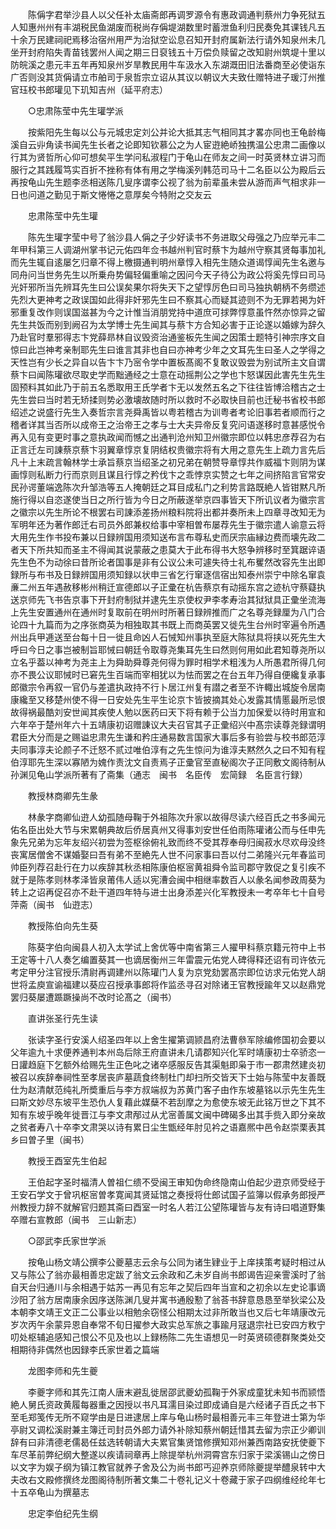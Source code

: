 <!-- { "loadSidebar": true } -->
　　陈偁字君举沙县人以父任补太庙斋郎再调罗源令有惠政调通判蔡州力争死狱五人知惠州州有丰湖税民鱼湖废而税尚存偁堤湖数里时蓄泄鱼利归民奏免其课钱凡五十余万民建祠祀焉移治宿州用严为治狱空讼息召知开封府属新法行请外知泉州未几坐开封府陷失青苗钱罢州人闻之期三日裒钱五十万偿负赎留之改知尉州筑堤十里以防皖溪之患元丰五年再知泉州岁旱教民用牛车汲水入东湖溉田旧法番商至必使诣东广否则没其货偁请立市舶司于泉哲宗立诏从其议以朝议大夫致仕赠特进子瑗汀州推官珏校书郎瓘见下玑知吉州（延平府志）

　　○忠肃陈莹中先生瓘学派

　　按紫阳先生每以公与元城忠定刘公并论大抵其志气相同其才畧亦同也王龟龄梅溪自云丱角读书闻先生长者之论即知钦慕公之为人宦逰絶峤独携温公忠肃二画像以行其为贤哲所心仰可想矣平生学问私淑程门于龟山在师友之间一时英贤林立讲习而服行之其践履笃实百折不挫称有体有用之学梅溪列韩范司马十二名臣以公为殿后云再按龟山先生题李丞相送陈几叟序谓李公视了翁为前辈虽未尝从游而声气相求非一日也问道之勤见于斯文惓惓之意厚矣今特附之交友云

　　忠肃陈莹中先生瓘

　　陈先生瓘字莹中号了翁沙县人偁之子少好读书不务进取父母强之乃应举元丰二年甲科第三人调湖州掌书记元佑四年佥书越州判官时蔡卞为越州守察其贤每事加礼而先生辄自逺屡乞归章不得上檄摄通判明州章惇入相先生随众道谒惇闻先生名邀与同舟问当世务先生以所乗舟势偏轻偏重喻之因问今天子待公为政公将奚先惇曰司马光奸邪所当先辨耳先生曰公误矣果尔将失天下之望惇厉色曰司马独执朝柄不务缵述先烈大更神考之政误国如此得非奸邪先生曰不察其心而疑其迹则不为无罪若掲为奸邪重复改作则误国滋甚为今之计惟当消朋党持中道庶可捄弊惇意虽忤然亦惊异之留先生共饭而别到阙召为太学博士先生闻其与蔡卞方合知必害于正论遂以婚嫁为辞久乃赴官时羣邪得志卞党薛昻林自议毁资治通鉴板先生闻之因策士题特引神宗序文自惊曰此岂神考亲制耶先生曰谁言其非也自曰亦神考少年之文耳先生曰圣人之学得之天性岂有少长之异自以告卞卞乃宻令学中置板髙阁不复敢议毁尝为别试所主文自谓蔡卞曰闻陈瓘欲尽取史学而黜通经之士意在动摇荆公之学也卞怒谋因此害先生先生固预料其如此乃于前五名悉取用王氏学者卞无以发然五名之下往往皆博洽稽古之士先生尝曰当时若无矫揉则势必激壊故随时所以救时不必取快目前也迁秘书省校书郎绍述之说盛行先生入奏哲宗言尧舜禹皆以粤若稽古为训粤者考论旧事若者顺而行之稽者详其当否所以成帝王之治帝王之孝与士大夫异帝反复究问语遂移时意甚感悦令再入见有变更时事之意执政闻而憾之出通判沧州知卫州徽宗即位以韩忠彦荐召为右正言迁左司諌蔡京蔡卞羽翼章惇京复阴结权贵徽宗将有大用之意先生上疏力言先后凡十上末疏言翰林学士承旨蔡京当绍圣之初兄弟在朝赞导章惇共作威福卞则阴为谋画惇则私断力行而京则且谋且行惇之矜伐卞之乖悖京实赞之七年之间挤陷言官常安民孙谔董端逸陈次升邹浩等五人掩朝廷之耳目成私门之利势言路既絶人皆钳黙凡所施行得以自恣遂使当日之所行皆为今日之所蔽遂举京四事皆天下所讥议者为徽宗言之徽宗以先生所论不根罢右司諌添差扬州粮料院将出都并奏所未上四章寻改知无为军明年还为著作郎迁右司员外郎兼权给事中宰相曽布屡荐先生于徽宗遣人谕意云将大用先生作书投布兼以日録辨国用须知送布言布尊私史而厌宗庙縁边费而壊先政二者天下所共知而圣主不得闻其说蒙蔽之患莫大于此布得书大怒争辨移时至箕踞谇语先生色不为动徐曰昔所论者国事是非有公议公未可遽失待士礼布矍然改容先生出即録所与布书及日録辨国用须知録以状申三省乞行窜逐信宿出知泰州崇宁中除名窜袁亷二州五年遇赦移彬州稍迁宣德郎以子正彚在杭告蔡京有动摇东宫之迹杭守蔡薿执送京师先飞书告京事下开封府制狱并逮先生京使权尹李孝寿治其狱狱具正彚坐流海上先生安置通州在通州时复取前在明州时所著日録辨推而广之名尊尧録厘为八门合论四十九篇而为之序张商英为相独取其书既上而商英罢又徙先生台州时宰遍令所遇州出兵甲逓送至台每十日一徙且命凶人石悈知州事执至庭大陈狱具将挟以死先生大呼曰今日之事岂被制旨耶悈曰朝廷令取尊尧集耳先生曰然则何用如此君知尊尧所以立名乎葢以神考为尧主上为舜助舜尊尧何得为罪时相学术粗浅为人所愚君所得几何亦不畏公议耶悈时已窘先生百端而宰相犹以为怯而罢之在台五年乃得自便纔复承事郎徽宗令再叙一官仍与差遣执政持不行卜居江州复有譛之者至不许輙出城旋令居南康纔至又移楚州使不得一日安处先生平生论京卞皆披摘其处心发露其情慝最所忌恨故得祸最酷刘安世闻其疾使人勉以医药曰天下将有赖于公当力加保爱以待时用宣和六年卒于楚州年六十五靖康初诏赠諌议大夫召官其子正彚绍兴中髙宗读尊尧録谓明君臣大分而是之赐谥忠肃先生谦和矜庄通易数言国家大事后多有验尝与校书郎范淳夫同事淳夫论颜子不迁怒不贰过唯伯淳有之先生惊问为谁淳夫黙然久之曰不知有程伯淳耶先生深以寡陋为媿作责沈文自责焉子正彚官至直秘阁次子正同敷文阁待制从孙渊见龟山学派所著有了斋集（通志　闽书　名臣传　宏简録　名臣言行録）

　　教授林商卿先生彖

　　林彖字商卿仙逰人幼孤随母鞠于外祖陈次升家以故得尽读六经百氏之书多闻元佑名臣出处大节与宋累朝典故后侨居真州又得事刘安世任伯雨陈瓘诸公而与任申先象先兄弟为忘年友绍兴初尝为签枢徐俯礼致而终不受其荐奉母归闽菽水尽欢母没终丧寓居僧舍不谋婚娶曰吾有弟不至絶先人世不问家事曰吾以付二弟隆兴元年春监司帅臣列荐召赴行在力以疾辞其秋丞相陈康伯枢宻黄祖舜令监司郡守敦促之复引疾不就于是陈孝则林孝泽皆泉莆伟人适以宪漕会闽中相继率数百人以彖名闻参政周葵为转上之诏再促召亦不赴干道四年特与进士出身添差兴化军教授未一考卒年七十自号萍斋（闽书　仙逰志）

　　教授陈伯向先生葵

　　陈葵字伯向闽县人初入太学试上舍优等中南省第三人擢甲科蔡京籍元符中上书王定等十八人奏乞编置葵其一也谪居衡州三年雷震元佑党人碑得释还诏有司许依元考定甲分注官授乐清尉再调建州以陈瓘门人复为京党劾罢髙宗即位访求元佑党人胡世将孟庾宣谕福建以葵应召授承事郎将作监丞寻召对除诸王官教授踰年又以赵鼎党罢归葵屡遭踬蹶操尚不改时论髙之（闽书）

　　直讲张圣行先生读

　　张读字圣行安溪人绍圣四年以上舍生擢第调颕昌府法曹叅军除编修国初会要以父年逾九十求便养通判本州岛后除王府直讲未几请郡知兴化军时靖康初士卒骄恣一日讙趋庭下乞额外给赐先生正色叱之诸卒感服反告其渠魁即枭于市一郡肃然建炎初被召以疾辞奉祠性至孝居丧庐墓蔬食终制杜门却扫所交皆天下士始与陈莹中友善既仕为赵清献范纯礼所奬重后与李方叔端叔为苏黄门客子由作东坡墓铭以示先生先生曰斯文妙尽东坡平生恐仇人复藉此媒蘖不若刮摩之为愈使东坡无此铭万世之下其不知有东坡乎晚年徙晋江与李文肃邴过从尤宻善属文闽中碑碣多出其手赀入即分亲故之贫者寿八十卒李文肃哭以诗有累日尘生甑经年肘见衿之语嘉熈中邑令赵崇栗表其乡曰曽子里（闽书）

　　教授王酉室先生伯起

　　王伯起字圣时福清人曽祖仁缋不受闽王审知伪命终隐南山伯起少逰京师受经于王安石学文于曾巩枢宻曽孝寛闻其贤延馆之奏授将仕郎试国子监簿以假承务郎授严州教授力辞不就解官归题其斋曰酉室一时名人若江公望陈瓘皆与友有诗曰唱道野集卒赠右宣教郎（闽书　三山新志）

　　○邵武李氏家世学派

　　按龟山杨文靖公撰李公夔墓志云余与公同为诸生肄业于上庠挟策考疑时相过从又与陈公了翁亦最相善忠定跋了翁文云余政和乙未岁自尚书郎谒告迎亲霅溪时了翁自天台归通川与余相遇于姑苏一再见有忘年之契后四年当宣和之初余以左史论事谪沙阳了翁方居南康余因序送陈渊几叟并寓书通殷懃了翁荅书辞意恳恳至举狄梁公及本朝李文靖王文正二公事业以相勉余窃怪公相期太过非所敢当也又后七年靖康改元岁次丙午余蒙异恩自奉常不旬日擢参大政实总军旅之事踰月冦退宗社已安四方敉宁叨处枢辅追感知己恨公不见及也以上録杨陈二先生语想见一时英贤硕德群聚类处交相期待非偶然也因録李氏家世着之篇端

　　龙图李师和先生夔

　　李夔字师和其先江南人唐末避乱徙居邵武夔幼孤鞠于外家成童犹未知书而颕悟絶人舅氏资政黄履每器重之因授以书凡耳濡目染过即成诵自是六经诸子百氏之书下至毛郑笺传无所不窥学由是日进逮居上庠与龟山杨时最相善元丰三年登进士第为华亭尉又调松溪尉兼主簿迁司封员外郎力请外补除知蔡州朝廷惜其去留为宗正少卿训辞有曰非清德老儒曷任兹选转朝请大夫累官集贤馆修撰知邓州兼西南路安抚使夔下车尽革前弊纪纲大整遂以疾请祠章再上除提举杭州洞霄宫东归家于梁溪锡山之傍日以文字为娱子纲为镇江教官就养子舍及公为尚书郎丐迎养京师除夔提举醴泉转中大夫改右文殿修撰终龙图阁待制所著文集二十卷礼记义十卷藏于家子四纲维经纶年七十五卒龟山为撰墓志

　　忠定李伯纪先生纲

